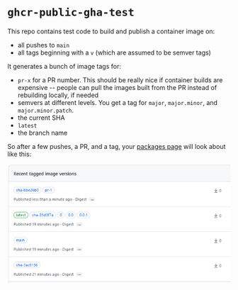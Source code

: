 `ghcr-public-gha-test`
======

This repo contains test code to build and publish a container image on:

- all pushes to `main`
- all tags beginning with a `v` (which are assumed to be semver tags)

It generates a bunch of image tags for:

- `pr-x` for a PR number. This should be really nice if container builds are expensive -- people can pull the images built from the PR instead of rebuilding locally, if needed
- semvers at different levels. You get a tag for `major`, `major.minor`, and `major.minor.patch`.
- the current SHA
- `latest`
- the branch name

So after a few pushes, a PR, and a tag, your [packages page](https://github.com/jisantuc/ghcr-public-gha-test/pkgs/container/ghcr-public-gha-test) will look about like this:

![](images/packages.png)